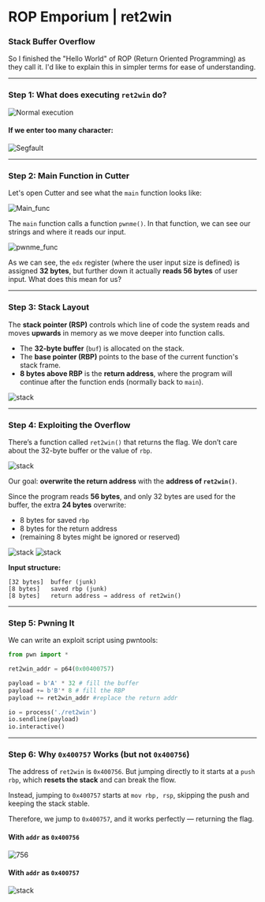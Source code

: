 # ROP Emporium | ret2win

### Stack Buffer Overflow

So I finished the "Hello World" of ROP (Return Oriented Programming) as they call it. I'd like to explain this in simpler terms for ease of understanding.

---

### Step 1: What does executing `ret2win` do?

![Normal execution](Screenshots/normal.png)

####  If we enter too many character:
![Segfault](Screenshots/segfault.png)

---

### Step 2: Main Function in Cutter

Let's open Cutter and see what the `main` function looks like:

![Main_func](Screenshots/main.png)

The `main` function calls a function `pwnme()`. In that function, we can see our strings and where it reads our input.

![pwnme_func](Screenshots/pwnme.png)

As we can see, the `edx` register (where the user input size is defined) is assigned **32 bytes**, but further down it actually **reads 56 bytes** of user input. What does this mean for us?

---

### Step 3: Stack Layout

The **stack pointer (RSP)** controls which line of code the system reads and moves **upwards** in memory as we move deeper into function calls.

- The **32-byte buffer** (`buf`) is allocated on the stack.
- The **base pointer (RBP)** points to the base of the current function's stack frame.
- **8 bytes above RBP** is the **return address**, where the program will continue after the function ends (normally back to `main`).

![stack](Screenshots/stack.jpg)

---

### Step 4: Exploiting the Overflow

There’s a function called `ret2win()` that returns the flag. We don’t care about the 32-byte buffer or the value of `rbp`.

![stack](Screenshots/ret2win.png)

Our goal: **overwrite the return address** with the **address of `ret2win()`**.

Since the program reads **56 bytes**, and only 32 bytes are used for the buffer, the extra **24 bytes** overwrite:

- 8 bytes for saved `rbp`
- 8 bytes for the return address
- (remaining 8 bytes might be ignored or reserved)

![stack](Screenshots/l32.jpg)
![stack](Screenshots/g32.jpg)


**Input structure:**
```
[32 bytes]  buffer (junk)
[8 bytes]   saved rbp (junk)
[8 bytes]   return address → address of ret2win()
```

---

### Step 5: Pwning It

We can write an exploit script using pwntools:

```python
from pwn import * 

ret2win_addr = p64(0x00400757)

payload = b'A' * 32 # fill the buffer
payload += b'B'* 8 # fill the RBP
payload += ret2win_addr #replace the return addr

io = process('./ret2win')
io.sendline(payload)
io.interactive()
```

---

### Step 6: Why `0x400757` Works (but not `0x400756`)

The address of `ret2win` is `0x400756`. But jumping directly to it starts at a `push rbp`, which **resets the stack** and can break the flow.

Instead, jumping to `0x400757` starts at `mov rbp, rsp`, skipping the push and keeping the stack stable.

Therefore, we jump to `0x400757`, and it works perfectly — returning the flag.

#### With `addr` as `0x400756`
![756](Screenshots/756.png)

#### With `addr` as `0x400757`
![stack](Screenshots/757.png)

